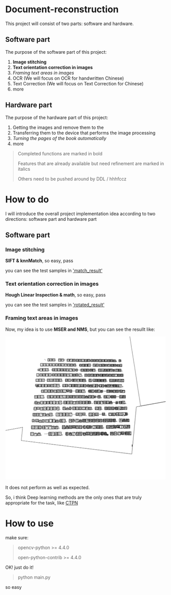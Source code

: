# Document-reconstruction

This project will consist of two parts: software and hardware.

## Software part

The purpose of the software part of this project:

1. **Image stitching**
2. **Text orientation correction in images**
3. *Framing text areas in images*
4. OCR (We will focus on OCR for handwritten Chinese)
5. Text Correction (We will focus on Text Correction for Chinese)
6. more

## Hardware part

The purpose of the hardware part of this project:

1. Getting the images and remove them to the 
2. Transferring them to the device that performs the image processing
3. *Turning the pages of the book automatically*
4. more

> Completed functions are marked in bold
>
> Features that are already available but need refinement are marked in italics
>
> Others need to be pushed around by DDL / hhhfccz

# How to do

I will introduce the overall project implementation idea according to two directions: software part and hardware part

## Software part

### Image stitching

**SIFT & knnMatch**, so easy, pass

you can see the test samples in ['match_result'](https://github.com/hhhfccz/Document-reconstruction/tree/main/match_result)

### Text orientation correction in images

**Hough Linear Inspection & math**, so easy, pass

you can see the test samples in ['rotated_result'](https://github.com/hhhfccz/Document-reconstruction/tree/main/rotated_result)

### Framing text areas in images

Now, my idea is to use **MSER and NMS**, but you can see the resullt like:

![find_text_result2.jpg](https://raw.githubusercontent.com/hhhfccz/Document-reconstruction/main/find_text_result/2.jpg)

It does not perform as well as expected.

So, i think Deep learning methods are the only ones that are truly appropriate for the task, like [CTPN](https://github.com/tianzhi0549/CTPN)

# How to use

make sure:

> opencv-python >= 4.4.0
>
> open-python-contrib >= 4.4.0

OK! just do it!

> python main.py

so easy